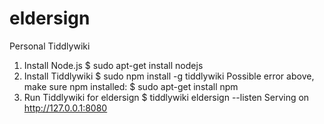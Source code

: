 # eldersign
Personal Tiddlywiki
1. Install Node.js
$ sudo apt-get install nodejs
2. Install Tiddlywiki
$ sudo npm install -g tiddlywiki
Possible error above, make sure npm installed:
$ sudo apt-get install npm
3. Run Tiddlywiki for eldersign
$ tiddlywiki eldersign --listen
Serving on http://127.0.0.1:8080
